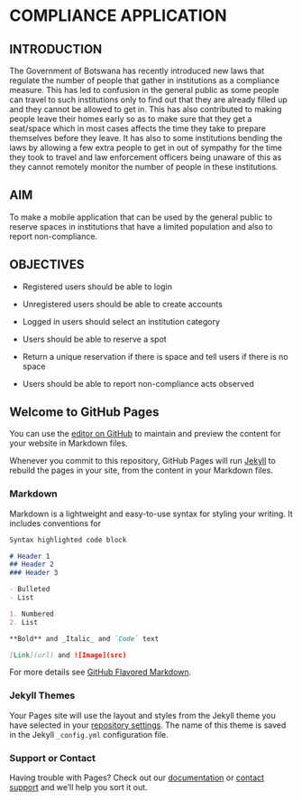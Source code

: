 # COMPLIANCE APPLICATION

## INTRODUCTION
The Government of Botswana has recently introduced new laws that regulate the number of
people that gather in institutions as a compliance measure. This has led to confusion in the
general public as some people can travel to such institutions only to find out that they are
already filled up and they cannot be allowed to get in. This has also contributed to making
people leave their homes early so as to make sure that they get a seat/space which in most
cases affects the time they take to prepare themselves before they leave. It has also to some
institutions bending the laws by allowing a few extra people to get in out of sympathy for the
time they took to travel and law enforcement officers being unaware of this as they cannot
remotely monitor the number of people in these institutions.

## AIM
To make a mobile application that can be used by the general public to reserve spaces in
institutions that have a limited population and also to report non-compliance.

## OBJECTIVES
* Registered users should be able to login

* Unregistered users should be able to create accounts

* Logged in users should select an institution category

* Users should be able to reserve a spot
* Return a unique reservation if there is space and tell users if there is no space
* Users should be able to report non-compliance acts observed


## Welcome to GitHub Pages

You can use the [editor on GitHub](https://github.com/aubrey970/tsotlhe.github.io/edit/master/index.md) to maintain and preview the content for your website in Markdown files.

Whenever you commit to this repository, GitHub Pages will run [Jekyll](https://jekyllrb.com/) to rebuild the pages in your site, from the content in your Markdown files.

### Markdown

Markdown is a lightweight and easy-to-use syntax for styling your writing. It includes conventions for

```markdown
Syntax highlighted code block

# Header 1
## Header 2
### Header 3

- Bulleted
- List

1. Numbered
2. List

**Bold** and _Italic_ and `Code` text

[Link](url) and ![Image](src)
```

For more details see [GitHub Flavored Markdown](https://guides.github.com/features/mastering-markdown/).

### Jekyll Themes

Your Pages site will use the layout and styles from the Jekyll theme you have selected in your [repository settings](https://github.com/aubrey970/tsotlhe.github.io/settings). The name of this theme is saved in the Jekyll `_config.yml` configuration file.

### Support or Contact

Having trouble with Pages? Check out our [documentation](https://help.github.com/categories/github-pages-basics/) or [contact support](https://github.com/contact) and we’ll help you sort it out.
